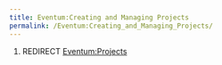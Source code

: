 ```yaml
---
title: Eventum:Creating and Managing Projects
permalink: /Eventum:Creating_and_Managing_Projects/
---
```


1.  REDIRECT [Eventum:Projects](/Eventum:Projects "wikilink")
